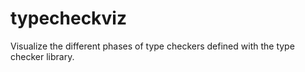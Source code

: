 typecheckviz
============

Visualize the different phases of type checkers defined with the type checker library.  
